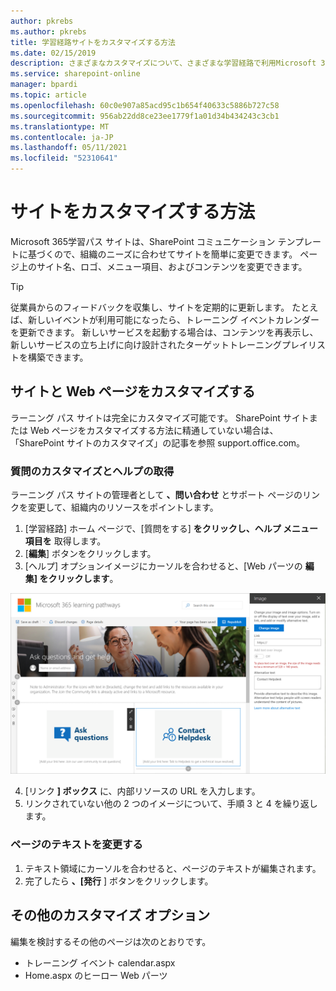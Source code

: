 ```yaml
---
author: pkrebs
ms.author: pkrebs
title: 学習経路サイトをカスタマイズする方法
ms.date: 02/15/2019
description: さまざまなカスタマイズについて、さまざまな学習経路で利用Microsoft 365学ぶ
ms.service: sharepoint-online
manager: bpardi
ms.topic: article
ms.openlocfilehash: 60c0e907a85acd95c1b654f40633c5886b727c58
ms.sourcegitcommit: 956ab22dd8ce23ee1779f1a01d34b434243c3cb1
ms.translationtype: MT
ms.contentlocale: ja-JP
ms.lasthandoff: 05/11/2021
ms.locfileid: "52310641"
---
```

# <a name="how-to-customize-the-site"></a>サイトをカスタマイズする方法

Microsoft 365学習パス サイトは、SharePoint コミュニケーション テンプレートに基づくので、組織のニーズに合わせてサイトを簡単に変更できます。 ページ上のサイト名、ロゴ、メニュー項目、およびコンテンツを変更できます。 

> [!TIP]
> 従業員からのフィードバックを収集し、サイトを定期的に更新します。 たとえば、新しいイベントが利用可能になったら、トレーニング イベントカレンダーを更新できます。 新しいサービスを起動する場合は、コンテンツを再表示し、新しいサービスの立ち上げに向け設計されたターゲットトレーニングプレイリストを構築できます。 

## <a name="customize-the-site-and-web-pages"></a>サイトと Web ページをカスタマイズする

ラーニング パス サイトは完全にカスタマイズ可能です。 SharePoint サイトまたは Web ページをカスタマイズする方法に精通していない場合は、「SharePoint サイトのカスタマイズ」[](https://support.office.com/article/customize-your-sharepoint-site-320b43e5-b047-4fda-8381-f61e8ac7f59b)の記事を参照 support.office.com。 

### <a name="customize-ask-questions-and-get-help"></a>質問のカスタマイズとヘルプの取得

ラーニング パス サイトの管理者として **、問い合わせ** とサポート ページのリンクを変更して、組織内のリソースをポイントします。 

1.  [学習経路] ホーム ページで、[質問をする] **をクリックし、ヘルプ メニュー項目を** 取得します。
2.  [**編集**] ボタンをクリックします。
3.  [ヘルプ] オプションイメージにカーソルを合わせると、[Web パーツの **編集] をクリックします**。

![cg-edithelp.png](media/cg-edithelp.png)

4.  [リンク **] ボックス** に、内部リソースの URL を入力します。 
5.  リンクされていない他の 2 つのイメージについて、手順 3 と 4 を繰り返します。

### <a name="change-the-text-on-the-page"></a>ページのテキストを変更する

1. テキスト領域にカーソルを合わせると、ページのテキストが編集されます。 
2. 完了したら **、[発行** ] ボタンをクリックします。

## <a name="other-customization-options"></a>その他のカスタマイズ オプション
編集を検討するその他のページは次のとおりです。

- トレーニング イベント calendar.aspx
- Home.aspx のヒーロー Web パーツ

